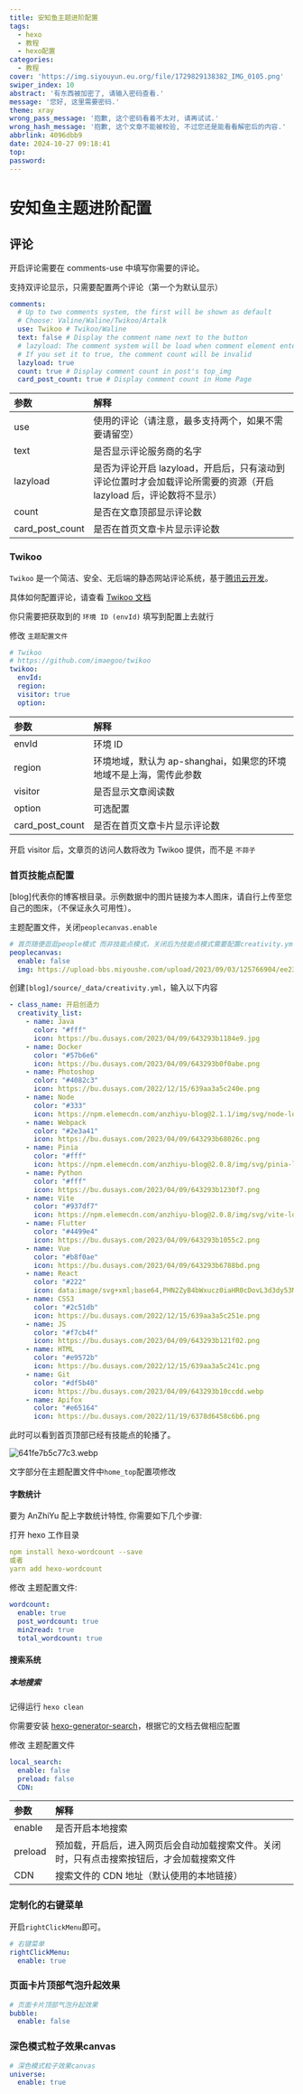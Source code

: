 ```yaml
---
title: 安知鱼主题进阶配置
tags:
  - hexo
  - 教程
  - hexo配置
categories:
  - 教程
cover: 'https://img.siyouyun.eu.org/file/1729829138382_IMG_0105.png'
swiper_index: 10
abstract: '有东西被加密了, 请输入密码查看.'
message: '您好, 这里需要密码.'
theme: xray
wrong_pass_message: '抱歉, 这个密码看着不太对, 请再试试.'
wrong_hash_message: '抱歉, 这个文章不能被校验, 不过您还是能看看解密后的内容.'
abbrlink: 4096dbb9
date: 2024-10-27 09:18:41
top:
password:
---
```

# 安知鱼主题进阶配置

## 评论

开启评论需要在 comments-use 中填写你需要的评论。

支持双评论显示，只需要配置两个评论（第一个为默认显示）

~~~yaml
comments:
  # Up to two comments system, the first will be shown as default
  # Choose: Valine/Waline/Twikoo/Artalk
  use: Twikoo # Twikoo/Waline
  text: false # Display the comment name next to the button
  # lazyload: The comment system will be load when comment element enters the browser's viewport.
  # If you set it to true, the comment count will be invalid
  lazyload: true
  count: true # Display comment count in post's top_img
  card_post_count: true # Display comment count in Home Page
~~~

| 参数            | 解释                                                         |
| :-------------- | :----------------------------------------------------------- |
| use             | 使用的评论（请注意，最多支持两个，如果不需要请留空）         |
| text            | 是否显示评论服务商的名字                                     |
| lazyload        | 是否为评论开启 lazyload，开启后，只有滚动到评论位置时才会加载评论所需要的资源（开启 lazyload 后，评论数将不显示） |
| count           | 是否在文章顶部显示评论数                                     |
| card_post_count | 是否在首页文章卡片显示评论数                                 |

### Twikoo

`Twikoo` 是一个简洁、安全、无后端的静态网站评论系统，基于[腾讯云开发](https://cloud.tencent.com/product/tcb)。

具体如何配置评论，请查看 [Twikoo 文档](https://twikoo.js.org/quick-start.html)

你只需要把获取到的 `环境 ID (envId)` 填写到配置上去就行

修改 `主题配置文件`

~~~yaml
# Twikoo
# https://github.com/imaegoo/twikoo
twikoo:
  envId: 
  region:
  visitor: true
  option:
~~~

| 参数            | 解释                                                         |
| :-------------- | :----------------------------------------------------------- |
| envId           | 环境 ID                                                      |
| region          | 环境地域，默认为 ap-shanghai，如果您的环境地域不是上海，需传此参数 |
| visitor         | 是否显示文章阅读数                                           |
| option          | 可选配置                                                     |
| card_post_count | 是否在首页文章卡片显示评论数                                 |

开启 visitor 后，文章页的访问人数将改为 Twikoo 提供，而不是 `不蒜子`

### 首页技能点配置

[blog]代表你的博客根目录。示例数据中的图片链接为本人图床，请自行上传至您自己的图床，（不保证永久可用性）。

主题配置文件，关闭`peoplecanvas.enable`

~~~yaml
# 首页随便逛逛people模式 而非技能点模式，关闭后为技能点模式需要配置creativity.yml
peoplecanvas:
  enable: false
  img: https://upload-bbs.miyoushe.com/upload/2023/09/03/125766904/ee23df8517f3c3e3efc4145658269c06_5714860933110284659.png
~~~

创建`[blog]/source/_data/creativity.yml`，输入以下内容

~~~yaml
- class_name: 开启创造力
  creativity_list:
    - name: Java
      color: "#fff"
      icon: https://bu.dusays.com/2023/04/09/643293b1184e9.jpg
    - name: Docker
      color: "#57b6e6"
      icon: https://bu.dusays.com/2023/04/09/643293b0f0abe.png
    - name: Photoshop
      color: "#4082c3"
      icon: https://bu.dusays.com/2022/12/15/639aa3a5c240e.png
    - name: Node
      color: "#333"
      icon: https://npm.elemecdn.com/anzhiyu-blog@2.1.1/img/svg/node-logo.svg
    - name: Webpack
      color: "#2e3a41"
      icon: https://bu.dusays.com/2023/04/09/643293b68026c.png
    - name: Pinia
      color: "#fff"
      icon: https://npm.elemecdn.com/anzhiyu-blog@2.0.8/img/svg/pinia-logo.svg
    - name: Python
      color: "#fff"
      icon: https://bu.dusays.com/2023/04/09/643293b1230f7.png
    - name: Vite
      color: "#937df7"
      icon: https://npm.elemecdn.com/anzhiyu-blog@2.0.8/img/svg/vite-logo.svg
    - name: Flutter
      color: "#4499e4"
      icon: https://bu.dusays.com/2023/04/09/643293b1055c2.png
    - name: Vue
      color: "#b8f0ae"
      icon: https://bu.dusays.com/2023/04/09/643293b6788bd.png
    - name: React
      color: "#222"
      icon: data:image/svg+xml;base64,PHN2ZyB4bWxucz0iaHR0cDovL3d3dy53My5vcmcvMjAwMC9zdmciIHZpZXdCb3g9Ii0xMS41IC0xMC4yMzE3NCAyMyAyMC40NjM0OCI+CiAgPHRpdGxlPlJlYWN0IExvZ288L3RpdGxlPgogIDxjaXJjbGUgY3g9IjAiIGN5PSIwIiByPSIyLjA1IiBmaWxsPSIjNjFkYWZiIi8+CiAgPGcgc3Ryb2tlPSIjNjFkYWZiIiBzdHJva2Utd2lkdGg9IjEiIGZpbGw9Im5vbmUiPgogICAgPGVsbGlwc2Ugcng9IjExIiByeT0iNC4yIi8+CiAgICA8ZWxsaXBzZSByeD0iMTEiIHJ5PSI0LjIiIHRyYW5zZm9ybT0icm90YXRlKDYwKSIvPgogICAgPGVsbGlwc2Ugcng9IjExIiByeT0iNC4yIiB0cmFuc2Zvcm09InJvdGF0ZSgxMjApIi8+CiAgPC9nPgo8L3N2Zz4K
    - name: CSS3
      color: "#2c51db"
      icon: https://bu.dusays.com/2022/12/15/639aa3a5c251e.png
    - name: JS
      color: "#f7cb4f"
      icon: https://bu.dusays.com/2023/04/09/643293b121f02.png
    - name: HTML
      color: "#e9572b"
      icon: https://bu.dusays.com/2022/12/15/639aa3a5c241c.png
    - name: Git
      color: "#df5b40"
      icon: https://bu.dusays.com/2023/04/09/643293b10ccdd.webp
    - name: Apifox
      color: "#e65164"
      icon: https://bu.dusays.com/2022/11/19/6378d6458c6b6.png
~~~

此时可以看到首页顶部已经有技能点的轮播了。

![641fe7b5c77c3.webp](https://img.siyouyun.eu.org/file/1729928922206_641fe7b5c77c3.webp)

文字部分在主题配置文件中`home_top`配置项修改

#### 字数统计

要为 AnZhiYu 配上字数统计特性, 你需要如下几个步骤:

打开 hexo 工作目录

~~~yaml
npm install hexo-wordcount --save
或者
yarn add hexo-wordcount
~~~

修改 主题配置文件:

~~~yaml
wordcount:
  enable: true
  post_wordcount: true
  min2read: true
  total_wordcount: true
~~~

#### 搜索系统

##### 本地搜索

记得运行 `hexo clean`

你需要安装 [hexo-generator-search](https://github.com/wzpan/hexo-generator-search)，根据它的文档去做相应配置

修改 主题配置文件

~~~yaml
local_search:
  enable: false
  preload: false
  CDN:
~~~

| 参数    | 解释                                                         |
| :------ | :----------------------------------------------------------- |
| enable  | 是否开启本地搜索                                             |
| preload | 预加载，开启后，进入网页后会自动加载搜索文件。关闭时，只有点击搜索按钮后，才会加载搜索文件 |
| CDN     | 搜索文件的 CDN 地址（默认使用的本地链接）                    |

### 定制化的右键菜单

开启`rightClickMenu`即可。

~~~yaml
# 右键菜单
rightClickMenu:
  enable: true
~~~

### 页面卡片顶部气泡升起效果

~~~yaml
# 页面卡片顶部气泡升起效果
bubble:
  enable: false
~~~

### 深色模式粒子效果canvas

~~~yaml
# 深色模式粒子效果canvas
universe:
  enable: true
~~~


